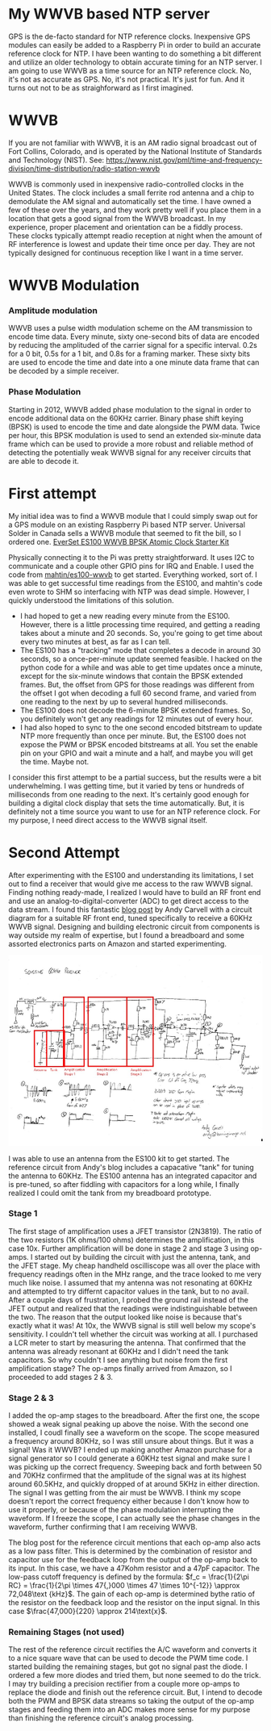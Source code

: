 # My WWVB based NTP server
GPS is the de-facto standard for NTP reference clocks. Inexpensive GPS modules can easily be added to a Raspberry Pi in order to build an accurate reference clock for NTP. I have been wanting to do something a bit different and utilize an older technology to obtain accurate timing for an NTP server. I am going to use WWVB as a time source for an NTP reference clock. No, it's not as accurate as GPS. No, it's not practical. It's just for fun. And it turns out not to be as straighforward as I first imagined.

# WWVB
If you are not familiar with WWVB, it is an AM radio signal broadcast out of Fort Collins, Colorado, and is operated by the National Institute of Standards and Technology (NIST). See: https://www.nist.gov/pml/time-and-frequency-division/time-distribution/radio-station-wwvb

WWVB is commonly used in inexpensive radio-controlled clocks in the United States. The clock includes a small ferrite rod antenna and a chip to demodulate the AM signal and automatically set the time. I have owned a few of these over the years, and they work pretty well if you place them in a location that gets a good signal from the WWVB broadcast. In my experience, proper placement and orientation can be a fiddly process. These clocks typically attempt readio reception at night when the amount of RF interference is lowest and update their time once per day. They are not typically designed for continuous reception like I want in a time server.

# WWVB Modulation
### Amplitude modulation
WWVB uses a pulse width modulation scheme on the AM transmission to encode time data. Every minute, sixty one-second bits of data are encoded by reducing the amplituded of the carrier signal for a specific interval. 0.2s for a 0 bit, 0.5s for a 1 bit, and 0.8s for a framing marker. These sixty bits are used to encode the time and date into a one minute data frame that can be decoded by a simple receiver.

### Phase Modulation
Starting in 2012, WWVB added phase modulation to the signal in order to encode additional data on the 60KHz carrier. Binary phase shift keying (BPSK) is used to encode the time and date alongside the PWM data. Twice per hour, this BPSK modulation is used to send an extended six-minute data frame which can be used to provide a more robust and reliable method of detecting the potentially weak WWVB signal for any receiver circuits that are able to decode it.

# First attempt
My initial idea was to find a WWVB module that I could simply swap out for a GPS module on an existing Raspberry Pi based NTP server. Universal Solder in Canada sells a WWVB module that seemed to fit the bill, so I ordered one. 	[EverSet ES100 WWVB BPSK Atomic Clock Starter Kit](https://www.universal-solder.ca/product/everset-es100-wwvb-bpsk-atomic-clock-starter-kit/)

Physically connecting it to the Pi was pretty straightforward. It uses I2C to communicate and a couple other GPIO pins for IRQ and Enable. I used the code from [mahtin/es100-wwvb](https://github.com/mahtin/es100-wwvb) to get started. Everything worked, sort of. I was able to get successful time readings from the ES100, and mahtin's code even wrote to SHM so interfacing with NTP was dead simple. However, I quickly understood the limitations of this solution. 

 - I had hoped to get a new reading every minute from the ES100. However, there is a little processing time required, and getting a reading takes about a minute and 20 seconds. So, you're going to get time about every two minutes at best, as far as I can tell.
 - The ES100 has a "tracking" mode that completes a decode in around 30 seconds, so a once-per-minute update seemed feasible. I hacked on the python code for a while and was able to get time updates once a minute, except for the six-minute windows that contain the BPSK extended frames. But, the offset from GPS for those readings was different from the offset I got when decoding a full 60 second frame, and varied from one reading to the next by up to several hundred milliseconds.
 - The ES100 does not decode the 6-minute BPSK extended frames. So, you definitely won't get any readings for 12 minutes out of every hour.
 - I had also hoped to sync to the one second encoded bitstream to update NTP more frequently than once per minute. But, the ES100 does not expose the PWM or BPSK encoded bitstreams at all. You set the enable pin on your GPIO and wait a minute and a half, and maybe you will get the time. Maybe not.

I consider this first attempt to be a partial success, but the results were a bit underwhelming. I was getting time, but it varied by tens or hundreds of milliseconds from one reading to the next. It's certainly good enough for building a digital clock display that sets the time automatically. But, it is definitely not a time source you want to use for an NTP reference clock. For my purpose, I need direct access to the WWVB signal itself.

# Second Attempt
After experimenting with the ES100 and understanding its limitations, I set out to find a receiver that would give me access to the raw WWVB signal. Finding nothing ready-made, I realized I would have to build an RF front end and use an analog-to-digital-converter (ADC) to get direct access to the data stream. I found this fantastic [blog post](https://www.burningimage.net/clock/sensitive-60khz-receiver/) by Andy Carvell with a circuit diagram for a suitable RF front end, tuned specifically to receive a 60KHz WWVB signal. Designing and building electronic circuit from components is way outside my realm of expertise, but I found a breadboard and some assorted electronics parts on Amazon and started experimenting.

![Circuit diagram](wwvb-circuit.jpg)

I was able to use an antenna from the ES100 kit to get started. The reference circuit from Andy's blog includes a capacative "tank" for tuning the antenna to 60KHz. The ES100 antenna has an integrated capacitor and is pre-tuned, so after fiddling with capacitors for a long while, I finally realized I could omit the tank from my breadboard prototype. 

### Stage 1
The first stage of amplification uses a JFET transistor (2N3819). The ratio of the two resistors (1K ohms/100 ohms) determines the amplification, in this case 10x. Further amplification will be done in stage 2 and stage 3 using op-amps. I started out by building the circuit with just the antenna, tank, and the JFET stage. My cheap handheld oscilliscope was all over the place with frequency readings often in the MHz range, and the trace looked to me very much like noise. I assumed that my antenna was not resonating at 60KHz and attempted to try differnt capacitor values in the tank, but to no avail. After a couple days of frustration, I probed the ground rail instead of the JFET output and realized that the readings were indistinguishable between the two. The reason that the output looked like noise is because that's exactly what it was! At 10x, the WWVB signal is still well below my scope's sensitivity. I couldn't tell whether the circuit was working at all. I purchased a LCR meter to start by measuring the antenna. That confirmed that the antenna was already resonant at 60KHz and I didn't need the tank capacitors. So why couldn't I see anything but noise from the first amplification stage? The op-amps finally arrived from Amazon, so I proceeded to add stages 2 & 3.

### Stage 2 & 3
I added the op-amp stages to the breadboard. After the first one, the scope showed a weak signal peaking up above the noise. With the second one installed, I coudl finally see a waveform on the scope. The scope measured a frequency around 80KHz, so I was still unsure about things. But it was a signal! Was it WWVB? I ended up making another Amazon purchase for a signal generator so I could generate a 60KHz test signal and make sure I was picking up the correct frequency. Sweeping back and forth between 50 and 70KHz confirmed that the amplitude of the signal was at its highest around 60.5KHz, and quickly dropped of at around 5KHz in either direction. The signal I was getting from the air must be WWVB. I think my scope doesn't report the correct frequency either because I don't know how to use it properly, or because of the phase modulation interrupting the waveform. If I freeze the scope, I can actually see the phase changes in the waveform, further confirming that I am receiving WWVB.

The blog post for the reference circuit mentions that each op-amp also acts as a low pass filter. This is determined by the combination of resistor and capacitor use for the feedback loop from the output of the op-amp back to its input. In this case, we have a 47Kohm resistor and a 47pF capacitor. The low-pass cutoff frequency is defined by the formula:  $f_c = \frac{1}{2\pi RC} = \frac{1}{2\pi \times 47{,}000 \times 47 \times 10^{-12}} \approx 72,048\text {kHz}$. The gain of each op-amp is determined bythe ratio of the resistor on the feedback loop and the resistor on the input signal. In this case $\frac{47,000}{220} \approx 214\text{x}$.

### Remaining Stages (not used)
The rest of the reference circuit rectifies the A/C waveform and converts it to a nice square wave that can be used to decode the PWM time code. I started building the remaining stages, but got no signal past the diode. I ordered a few more diodes and tried them, but none seemed to do the trick. I may try building a precision rectifier from a couple more op-amps to replace the diode and finish out the reference circuit. But, I intend to decode both the PWM and BPSK data streams so taking the output of the op-amp stages and feeding them into an ADC makes more sense for my purpose than finishing the reference circuit's analog processing.

